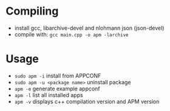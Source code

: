 # Compiling
 -  install gcc, libarchive-devel and nlohmann json (json-devel)
 -  compile with: `gcc main.cpp -o apm -larchive`

# Usage

 - `sudo apm -i` install from APPCONF 
 - `sudo apm -u <package name>` uninstall package
 - `apm -e` generate example appconf
 - `apm -l` list all installed apps
 - `apm -v` displays c++ compilation version and APM version
